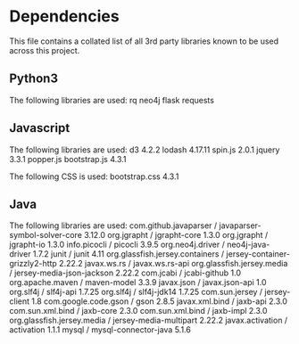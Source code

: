 # Dependencies

This file contains a collated list of all 3rd party libraries known to be used across this project.

## Python3

The following libraries are used:
  rq
  neo4j
  flask
  requests
  
## Javascript

The following libraries are used:
  d3 4.2.2
  lodash 4.17.11
  spin.js 2.0.1
  jquery 3.3.1
  popper.js
  bootstrap.js 4.3.1
  
The following CSS is used:
  bootstrap.css 4.3.1
  
## Java
  
The following libraries are used:
  com.github.javaparser / javaparser-symbol-solver-core 3.12.0
  org.jgrapht / jgrapht-core 1.3.0
  org.jgrapht / jgrapht-io 1.3.0
  info.picocli / picocli 3.9.5
  org.neo4j.driver / neo4j-java-driver 1.7.2
  junit / junit 4.11
  org.glassfish.jersey.containers / jersey-container-grizzly2-http 2.22.2
  javax.ws.rs / javax.ws.rs-api
  org.glassfish.jersey.media / jersey-media-json-jackson 2.22.2
  com.jcabi / jcabi-github 1.0
  org.apache.maven / maven-model 3.3.9
  javax.json / javax.json-api 1.0
  org.slf4j / slf4j-api 1.7.25
  org.slf4j / slf4j-jdk14 1.7.25
  com.sun.jersey / jersey-client 1.8
  com.google.code.gson / gson 2.8.5
  javax.xml.bind / jaxb-api 2.3.0
  com.sun.xml.bind / jaxb-core 2.3.0
  com.sun.xml.bind / jaxb-impl 2.3.0
  org.glassfish.jersey.media / jersey-media-multipart 2.22.2
  javax.activation / activation 1.1.1
  mysql / mysql-connector-java 5.1.6
